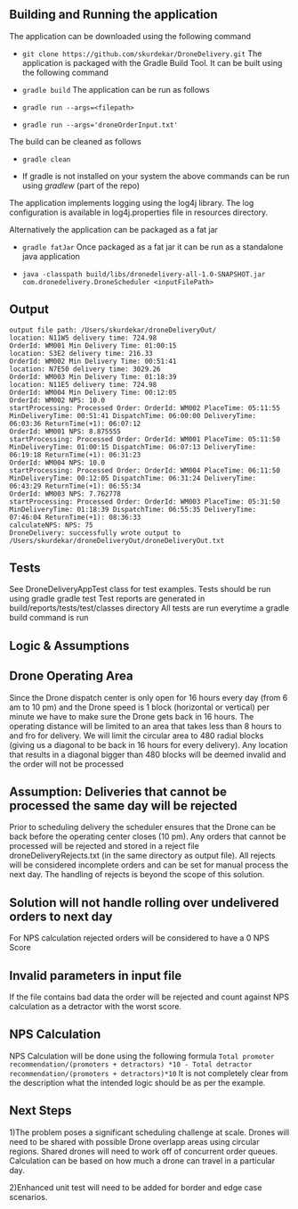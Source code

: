 ## Building and Running the application
The application can be downloaded using the following command

- `git clone https://github.com/skurdekar/DroneDelivery.git`
The application is packaged with the Gradle Build Tool. It can be built using the following command

- `gradle build`
The application can be run as follows

- `gradle run --args=<filepath>`
- `gradle run --args='droneOrderInput.txt'`

The build can be cleaned as follows

- `gradle clean`

* If gradle is not installed on your system the above commands can be run using *gradlew* (part of the repo)

The application implements logging using the log4j library. The log configuration is available in log4j.properties file in resources directory.

Alternatively the application can be packaged as a fat jar

- `gradle fatJar`
Once packaged as a fat jar it can be run as a standalone java application

- `java -classpath build/libs/dronedelivery-all-1.0-SNAPSHOT.jar com.dronedelivery.DroneScheduler <inputFilePath>`

## Output
    output file path: /Users/skurdekar/droneDeliveryOut/
    location: N11W5 delivery time: 724.98
    OrderId: WM001 Min Delivery Time: 01:00:15
    location: S3E2 delivery time: 216.33
    OrderId: WM002 Min Delivery Time: 00:51:41
    location: N7E50 delivery time: 3029.26
    OrderId: WM003 Min Delivery Time: 01:18:39
    location: N11E5 delivery time: 724.98
    OrderId: WM004 Min Delivery Time: 00:12:05
    OrderId: WM002 NPS: 10.0
    startProcessing: Processed Order: OrderId: WM002 PlaceTime: 05:11:55 MinDeliveryTime: 00:51:41 DispatchTime: 06:00:00 DeliveryTime: 06:03:36 ReturnTime(+1): 06:07:12
    OrderId: WM001 NPS: 8.875555
    startProcessing: Processed Order: OrderId: WM001 PlaceTime: 05:11:50 MinDeliveryTime: 01:00:15 DispatchTime: 06:07:13 DeliveryTime: 06:19:18 ReturnTime(+1): 06:31:23
    OrderId: WM004 NPS: 10.0
    startProcessing: Processed Order: OrderId: WM004 PlaceTime: 06:11:50 MinDeliveryTime: 00:12:05 DispatchTime: 06:31:24 DeliveryTime: 06:43:29 ReturnTime(+1): 06:55:34
    OrderId: WM003 NPS: 7.762778
    startProcessing: Processed Order: OrderId: WM003 PlaceTime: 05:31:50 MinDeliveryTime: 01:18:39 DispatchTime: 06:55:35 DeliveryTime: 07:46:04 ReturnTime(+1): 08:36:33
    calculateNPS: NPS: 75
    DroneDelivery: successfully wrote output to /Users/skurdekar/droneDeliveryOut/droneDeliveryOut.txt

## Tests

See DroneDeliveryAppTest class for test examples. 
Tests should be run using gradle
gradle test Test reports are generated in build/reports/tests/test/classes directory
All tests are run everytime a gradle build command is run

## Logic & Assumptions

## Drone Operating Area
Since the Drone dispatch center is only open for 16 hours every day (from 6 am to 10 pm) and the Drone speed is 1 block (horizontal or vertical) per minute we have to make sure the Drone gets back in 16 hours. The operating distance will be limited to an area that takes less than 8 hours to and fro for delivery. We will limit the circular area to 480 radial blocks (giving us a diagonal to be back in 16 hours for every delivery). Any location that results in a diagonal bigger than 480 blocks will be deemed invalid and the order will not be processed

## Assumption: Deliveries that cannot be processed the same day will be rejected
Prior to scheduling delivery the scheduler ensures that the Drone can be back before the operating center closes (10 pm). Any orders that cannot be processed will be rejected and stored in a reject file droneDeliveryRejects.txt (in the same directory as output file). All rejects will be considered incomplete orders and can be set for manual process the next day. The handling of rejects is beyond the scope of this solution.

## Solution will not handle rolling over undelivered orders to next day
For NPS calculation rejected orders will be considered to have a 0 NPS Score

## Invalid parameters in input file
If the file contains bad data the order will be rejected and count against NPS calculation as a detractor with the worst score.

## NPS Calculation
NPS Calculation will be done using the following formula
`Total promoter recommendation/(promoters + detractors) *10 - Total detractor recommendation/(promoters + detractors)*10`
It is not completely clear from the description what the intended logic should be as per the example.

## Next Steps
1)The problem poses a significant scheduling challenge at scale. Drones will need to be shared with possible Drone overlapp areas using circular regions. Shared drones will need to work off of concurrent order queues. Calculation can be based on how much a drone can travel in a particular day.

2)Enhanced unit test will need to be added for border and edge case scenarios.
